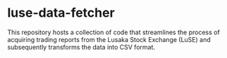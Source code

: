 # luse-data-fetcher
This repository hosts a collection of code that streamlines the process of acquiring trading reports from the Lusaka Stock Exchange (LuSE) and subsequently transforms the data into CSV format.
